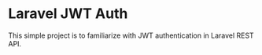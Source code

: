 # Laravel JWT Auth

This simple project is to familiarize with JWT authentication in Laravel REST API.

